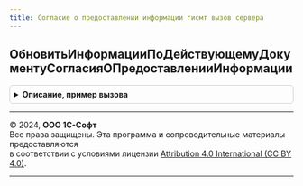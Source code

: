 ```yaml
---
title: Согласие о предоставлении информации гисмт вызов сервера
---
```



## ОбновитьИнформацииПоДействующемуДокументуСогласияОПредоставленииИнформации
<details style="margin: 1em 0; padding: 0.5em; border: 1px solid #ccc; border-radius: 6px;">

<summary style="font-weight: bold; cursor: pointer;">Описание, пример вызова</summary>

```bsl

Функция ОбновитьИнформацииПоДействующемуДокументуСогласияОПредоставленииИнформации(ПараметрыВыполнения) Экспорт
```

Пример вызова
```bsl
Результат = СогласиеОПредоставленииИнформацииГИСМТВызовСервера.ОбновитьИнформацииПоДействующемуДокументуСогласияОПредоставленииИнформации(ПараметрыВыполнения) 
```
</details>

---

© 2024, **ООО 1С-Софт**  
Все права защищены. Эта программа и сопроводительные материалы предоставляются  
в соответствии с условиями лицензии [Attribution 4.0 International (CC BY 4.0)](https://creativecommons.org/licenses/by/4.0/legalcode).

---

